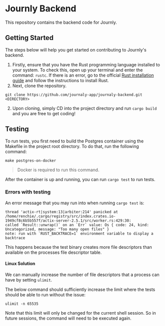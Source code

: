 # Journly Backend
This repository contains the backend code for Journly.

## Getting Started
The steps below will help you get started on contributing to Journly's backend.
1. Firstly, ensure that you have the Rust programming language installed to your system. To check this, open up your terminal and enter the command: `rustc`. If there is an error, go to the official [Rust installation guide](https://www.rust-lang.org/tools/install) and follow the instructions to install Rust.
2. Next, clone the repository.
```shell
git clone https://github.com/journaly-app/journaly-backend.git <DIRECTORY>
```
2. Upon cloning, simply CD into the project directory and run `cargo build` and you are free to get coding!


## Testing
To run tests, you first need to build the Postgres container using the Makefile in the project root directory. To do that, run the following command:
```
make postgres-on-docker
```
> Docker is required to run this command.

After the container is up and running, you can run `cargo test` to run tests.

### Errors with testing
An error message that you may run into when running `cargo test` is:

```
thread 'actix-rt|system:13|arbiter:214' panicked at /home/renchie/.cargo/registry/src/index.crates.io-1949cf8c6b5b557f/actix-server-2.5.1/src/worker.rs:429:30:
called `Result::unwrap()` on an `Err` value: Os { code: 24, kind: Uncategorized, message: "Too many open files" }
note: run with `RUST_BACKTRACE=1` environment variable to display a backtrace
```

This happens because the test binary creates more file descriptors than available on the processes file descriptor table.

#### Linux Solution
We can manually increase the number of file descriptors that a process can have by setting `ulimit`.

The below command should sufficiently increase the limit where the tests should be able to run without the issue:
```
ulimit -n 65535
```
Note that this limit will only be changed for the current shell session. So in future sessions, the command will need to be executed again.

